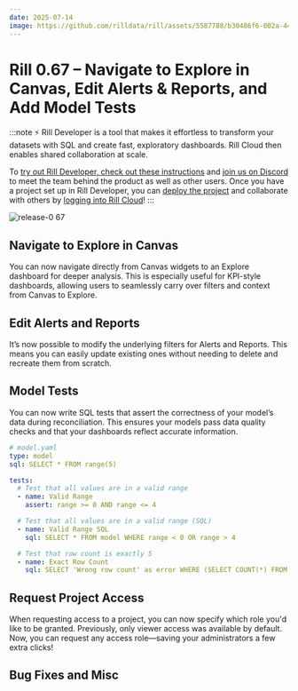 ```yaml
---
date: 2025-07-14
image: https://github.com/rilldata/rill/assets/5587788/b30486f6-002a-445d-8a1b-955b6ec0066d
---
```


# Rill 0.67 – Navigate to Explore in Canvas, Edit Alerts & Reports, and Add Model Tests

:::note
⚡ Rill Developer is a tool that makes it effortless to transform your datasets with SQL and create fast, exploratory dashboards. Rill Cloud then enables shared collaboration at scale.

To [try out Rill Developer, check out these instructions](/home/install) and [join us on Discord](https://bit.ly/3bbcSl9) to meet the team behind the product as well as other users. Once you have a project set up in Rill Developer, you can [deploy the project](/deploy/deploy-dashboard) and collaborate with others by [logging into Rill Cloud](https://ui.rilldata.com)!
:::

![release-0 67](<https://cdn.rilldata.com/docs/release-notes/release-067.gif>)

## Navigate to Explore in Canvas

You can now navigate directly from Canvas widgets to an Explore dashboard for deeper analysis. This is especially useful for KPI-style dashboards, allowing users to seamlessly carry over filters and context from Canvas to Explore.

## Edit Alerts and Reports

It’s now possible to modify the underlying filters for Alerts and Reports. This means you can easily update existing ones without needing to delete and recreate them from scratch.

## Model Tests

You can now write SQL tests that assert the correctness of your model’s data during reconciliation. This ensures your models pass data quality checks and that your dashboards reflect accurate information.

```yaml
# model.yaml
type: model
sql: SELECT * FROM range(5)

tests:
  # Test that all values are in a valid range
  - name: Valid Range
    assert: range >= 0 AND range <= 4

  # Test that all values are in a valid range (SQL)
  - name: Valid Range SQL
    sql: SELECT * FROM model WHERE range < 0 OR range > 4

  # Test that row count is exactly 5
  - name: Exact Row Count
    sql: SELECT 'Wrong row count' as error WHERE (SELECT COUNT(*) FROM model) != 5
```

## Request Project Access

When requesting access to a project, you can now specify which role you'd like to be granted. Previously, only viewer access was available by default. Now, you can request any access role—saving your administrators a few extra clicks!

## Bug Fixes and Misc

